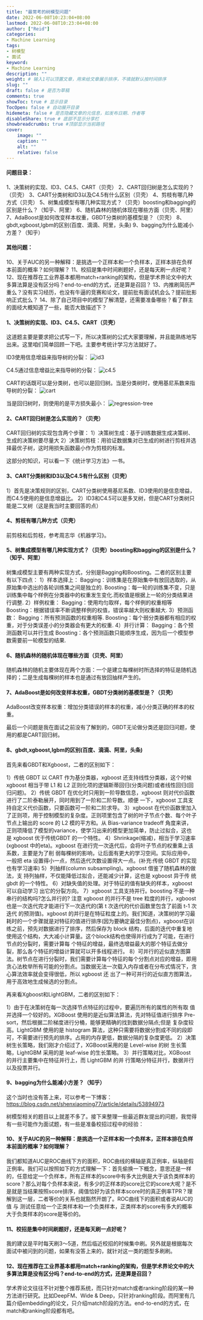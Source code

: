 ```yaml
---
title: "最常考的树模型问题"
date: 2022-06-08T10:23:04+08:00
lastmod: 2022-06-08T10:23:04+08:00
author: ["Reid"]
categories: 
- Machine Learning
tags: 
- 树模型
- 面试
keyword:
- Machine Learning
description: ""
weight: # 输入1可以顶置文章，用来给文章展示排序，不填就默认按时间排序
slug: ""
draft: false # 是否为草稿
comments: true
showToc: true # 显示目录
TocOpen: false # 自动展开目录
hidemeta: false # 是否隐藏文章的元信息，如发布日期、作者等
disableShare: true # 底部不显示分享栏
showbreadcrumbs: true #顶部显示当前路径
cover:
    image: ""
    caption: ""
    alt: ""
    relative: false
---
```


#### **问题目录：**

1、决策树的实现、ID3、C4.5、CART（贝壳）
2、CART回归树是怎么实现的？（贝壳）
3、CART分类树和ID3以及C4.5有什么区别（贝壳）
4、剪枝有哪几种方式（贝壳）
5、树集成模型有哪几种实现方式？（贝壳）boosting和bagging的区别是什么？（知乎、阿里）
6、随机森林的随机体现在哪些方面（贝壳、阿里）
7、AdaBoost是如何改变样本权重，GBDT分类树的基模型是？（贝壳）
8、gbdt,xgboost,lgbm的区别(百度、滴滴、阿里，头条)
9、bagging为什么能减小方差？（知乎）

#### **其他问题：**

10、关于AUC的另一种解释：是挑选一个正样本和一个负样本，正样本排在负样本前面的概率？如何理解？
11、校招是集中时间刷题好，还是每天刷一点好呢？
12、现在推荐在工业界基本都用match+ranking的架构，但是学术界论文中的大多算法算是没有区分吗？end-to-end的方式，还是算是召回？
13、内推刷简历严重么？没有实习经历，也没有牛逼的竞赛和论文，提前批有面试机会么？提前批影响正式批么？
14、除了自己项目中的模型了解清楚，还需要准备哪些？看了群主的面经大概知道了一些，能否大致描述下？

#### 1、决策树的实现、ID3、C4.5、CART（贝壳）

 这道题主要是要求把公式写一下，所以决策树的公式大家要理解，并且能熟练地写出来。这里咱们简单回顾一下吧。主要参考统计学习方法就好了。

ID3使用信息增益来指导树的分裂：
![id3](https://raw.githubusercontent.com/Reid00/image-host/main/20220608/image.52hmsiov6sc0.webp)

C4.5通过信息增益比来指导树的分裂：
![c4.5](https://raw.githubusercontent.com/Reid00/image-host/main/20220608/image.3o3xcavy9si0.webp)

CART的话既可以是分类树，也可以是回归树。当是分类树时，使用基尼系数来指导树的分裂：
![cart](https://raw.githubusercontent.com/Reid00/image-host/main/20220608/image.2mb92paed020.webp)

当是回归树时，则使用的是平方损失最小：
![regression-tree](https://raw.githubusercontent.com/Reid00/image-host/main/20220608/image.3kv8v81g8vo0.webp)

#### 2、CART回归树是怎么实现的？（贝壳）

CART回归树的实现包含两个步骤：
1）决策树生成：基于训练数据生成决策树、生成的决策树要尽量大
2）决策树剪枝：用验证数据集对已生成的树进行剪枝并选择最优子树，这时用损失函数最小作为剪枝的标准。

这部分的知识，可以看一下《统计学习方法》一书。

#### 3、CART分类树和ID3以及C4.5有什么区别（贝壳）

1）首先是决策规则的区别，CART分类树使用基尼系数、ID3使用的是信息增益，而C4.5使用的是信息增益比。
2）ID3和C4.5可以是多叉树，但是CART分类树只能是二叉树（这是我当时主要回答的点）

#### 4、剪枝有哪几种方式（贝壳）

前剪枝和后剪枝，参考周志华《机器学习》。

#### 5、树集成模型有哪几种实现方式？（贝壳）boosting和bagging的区别是什么？（知乎、阿里）

树集成模型主要有两种实现方式，分别是Bagging和Boosting。二者的区别主要有以下四点：
1）样本选择上：
Bagging：训练集是在原始集中有放回选取的，从原始集中选出的各轮训练集之间是独立的.
Boosting：每一轮的训练集不变，只是训练集中每个样例在分类器中的权重发生变化.而权值是根据上一轮的分类结果进行调整.
2）样例权重：
Bagging：使用均匀取样，每个样例的权重相等
Boosting：根据错误率不断调整样例的权值，错误率越大则权重越大.
3）预测函数：
Bagging：所有预测函数的权重相等.
Boosting：每个弱分类器都有相应的权重，对于分类误差小的分类器会有更大的权重.
4）并行计算：
Bagging：各个预测函数可以并行生成
Boosting：各个预测函数只能顺序生成，因为后一个模型参数需要前一轮模型的结果.

#### 6、随机森林的随机体现在哪些方面（贝壳、阿里）

随机森林的随机主要体现在两个方面：一个是建立每棵树时所选择的特征是随机选择的；二是生成每棵树的样本也是通过有放回抽样产生的。

#### 7、AdaBoost是如何改变样本权重，GBDT分类树的基模型是？（贝壳）

AdaBoost改变样本权重：增加分类错误的样本的权重，减小分类正确的样本的权重。

最后一个问题是我在面试之前没有了解到的，GBDT无论做分类还是回归问题，使用的都是CART回归树。

#### 8、gbdt,xgboost,lgbm的区别(百度、滴滴、阿里，头条)

首先来看GBDT和Xgboost，二者的区别如下：

1）传统 GBDT 以 CART 作为基分类器，xgboost 还支持线性分类器，这个时候 xgboost 相当于带 L1 和 L2 正则化项的逻辑斯蒂回归(分类问题)或者线性回归(回归问题)。
2）传统 GBDT 在优化时只用到一阶导数信息，xgboost 则对代价函数进行了二阶泰勒展开，同时用到了一阶和二阶导数。顺便 一下，xgboost 工具支持自定义代价函数，只要函数可一阶和二阶求导。
3）xgboost 在代价函数里加入了正则项，用于控制模型的复杂度。正则项里包含了树的叶子节点个数、每个叶子节点上输出的 score 的 L2 模的平方和。从 Bias-variance tradeoff 角度来讲，正则项降低了模型的variance，使学习出来的模型更加简单，防止过拟合，这也是 xgboost 优于传统GBDT 的一个特性。
4）Shrinkage(缩减)，相当于学习速率(xgboost 中的eta)。xgboost 在进行完一次迭代后，会将叶子节点的权重乘上该系数，主要是为了削 弱每棵树的影响，让后面有更大的学习空间。实际应用中，一般把 eta 设置得小一点，然后迭代次数设置得大一点。(补充:传统 GBDT 的实现 也有学习速率)
5）列抽样(column subsampling)。xgboost 借鉴了随机森林的做法，支 持列抽样，不仅能降低过拟合，还能减少计算，这也是 xgboost 异于传 统 gbdt 的一个特性。
6）对缺失值的处理。对于特征的值有缺失的样本，xgboost 可以自动学习 出它的分裂方向。
7）xgboost 工具支持并行。boosting 不是一种串行的结构吗?怎么并行的? 注意 xgboost 的并行不是 tree 粒度的并行，xgboost 也是一次迭代完才能进行下一次迭代的(第 t 次迭代的代价函数里包含了前面 t-1 次迭代 的预测值)。xgboost 的并行是在特征粒度上的。我们知道，决策树的学习最耗时的一个步骤就是对特征的值进行排序(因为要确定最佳分割点)，xgboost在训练之前，预先对数据进行了排序，然后保存为 block 结构，后面的迭代中重复地使用这个结构，大大减小计算量。这个block结构也使得并行成为了可能，在进行节点的分裂时，需要计算每 个特征的增益，最终选增益最大的那个特征去做分裂，那么各个特征的增益计算就可以开多线程进行。
8）可并行的近似直方图算法。树节点在进行分裂时，我们需要计算每个特征的每个分割点对应的增益，即用贪心法枚举所有可能的分割点。当数据无法一次载入内存或者在分布式情况下，贪心算法效率就会变得很低，所以 xgboost 还 出了一种可并行的近似直方图算法，用于高效地生成候选的分割点。

再来看Xgboost和LightGBM，二者的区别如下：

1）由于在决策树在每一次选择节点特征的过程中，要遍历所有的属性的所有取 值并选择一个较好的。XGBoost 使用的是近似算法算法，先对特征值进行排序 Pre-sort，然后根据二阶梯度进行分桶，能够更精确的找到数据分隔点;但是 复杂度较高。LightGBM 使用的是 histogram 算法，这种只需要将数据分割成不同的段即可，不需要进行预先的排序。占用的内存更低，数据分隔的复杂度更低。
2）决策树生长策略，我们刚才介绍过了，XGBoost采用的是 Level-wise 的树 生长策略，LightGBM 采用的是 leaf-wise 的生长策略。
3）并行策略对比，XGBoost 的并行主要集中在特征并行上，而 LightGBM 的并 行策略分特征并行，数据并行以及投票并行。

#### 9、bagging为什么能减小方差？（知乎）

这个当时也没有答上来，可以参考一下博客：https://blog.csdn.net/shenxiaoming77/article/details/53894973

树模型相关的题目以上就差不多了。接下来整理一些最近群友提出的问题，我觉得有一些可能作为面试题，有一些是准备校招过程中的经验：

#### 10、关于AUC的另一种解释：是挑选一个正样本和一个负样本，正样本排在负样本前面的概率？如何理解？

我们都知道AUC是ROC曲线下方的面积，ROC曲线的横轴是真正例率，纵轴是假正例率。我们可以按照如下的方式理解一下：首先偷换一下概念，意思还是一样的，任意给定一个负样本，所有正样本的score中有多大比例是大于该负类样本的score？那么对每个负样本来说，有多少的正样本的score比它的score大呢？是不是就是当结果按照score排序，阈值恰好为该负样本score时的真正例率TPR？理解到这一层，二者等价的关系也就豁然开朗了。ROC曲线下的面积或者说AUC的值 与 测试任意给一个正类样本和一个负类样本，正类样本的score有多大的概率大于负类样本的score是等价的。

#### 11、校招是集中时间刷题好，还是每天刷一点好呢？

我的建议是平时每天刷3～5道，然后临近校招的时候集中刷。另外就是根据每次面试中被问到的问题，如果有没答上来的，就针对这一类的题型多刷刷。

#### 12、现在推荐在工业界基本都用match+ranking的架构，但是学术界论文中的大多算法算是没有区分吗？end-to-end的方式，还是算是召回？

学术界论文往往不针对整个推荐系统，而只针对match或者ranking阶段的某一种方法进行研究。比如DeepFM、Wide & Deep，只针对ranking阶段。而阿里有几篇介绍embedding的论文，只介绍match阶段的方法。end-to-end的方式，在match和ranking阶段都有吧。

